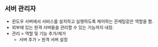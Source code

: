 ## 서버 관리자

* 윈도우 서버에서 서비스를 설치하고 실행하도록 제어하는 관제탑같은 역할을 함.
* 외부에 있는 원격 서버들을 관리할 수 있는 기능까지 내장.
* 관리 > 역할 및 기능 추가/제거
  * 서버 추가 > 원격 서버 설정
